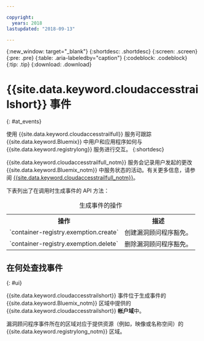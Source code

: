 ```yaml
---

copyright:
  years: 2018
lastupdated: "2018-09-13"

---
```


{:new_window: target="_blank"}
{:shortdesc: .shortdesc}
{:screen: .screen}
{:pre: .pre}
{:table: .aria-labeledby="caption"}
{:codeblock: .codeblock}
{:tip: .tip}
{:download: .download}


# {{site.data.keyword.cloudaccesstrailshort}} 事件  
{: #at_events}

使用 {{site.data.keyword.cloudaccesstrailfull}} 服务可跟踪 {{site.data.keyword.Bluemix}} 中用户和应用程序如何与 {{site.data.keyword.registrylong}} 服务进行交互。
{:shortdesc}

{{site.data.keyword.cloudaccesstrailfull_notm}} 服务会记录用户发起的更改 {{site.data.keyword.Bluemix_notm}} 中服务状态的活动。有关更多信息，请参阅 [{{site.data.keyword.cloudaccesstrailfull_notm}}](/docs/services/cloud-activity-tracker/index.html#getting-started-with-cla)。 

下表列出了在调用时生成事件的 API 方法：

<table>
  <caption>生成事件的操作</caption>
  <tr>
    <th>操作</th>
	  <th>描述</th>
  </tr>
  <tr>
    <td>`container-registry.exemption.create`</td>
	  <td>创建漏洞顾问程序豁免。</td>
  </tr>
  <tr>
    <td>`container-registry.exemption.delete`</td>
	  <td>删除漏洞顾问程序豁免。</td>
  </tr>
 </table>



## 在何处查找事件
{: #ui}

{{site.data.keyword.cloudaccesstrailshort}} 事件位于生成事件的 {{site.data.keyword.Bluemix_notm}} 区域中提供的 {{site.data.keyword.cloudaccesstrailshort}} **帐户域**中。

漏洞顾问程序事件所在的区域对应于提供资源（例如，映像或名称空间）的 {{site.data.keyword.registrylong_notm}} 区域。






